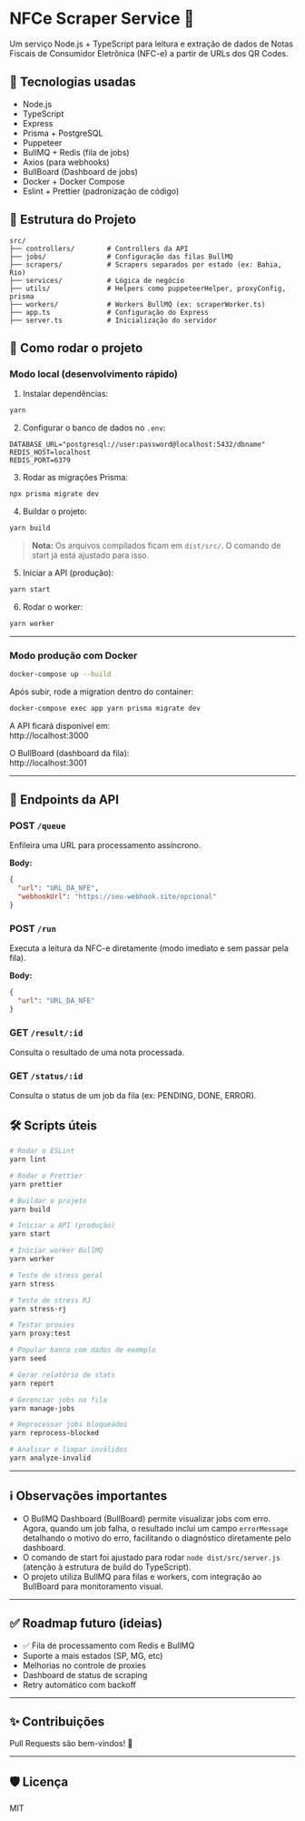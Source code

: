 # NFCe Scraper Service 🧾

Um serviço Node.js + TypeScript para leitura e extração de dados de Notas Fiscais de Consumidor Eletrônica (NFC-e) a partir de URLs dos QR Codes.

## 📌 Tecnologias usadas

- Node.js
- TypeScript
- Express
- Prisma + PostgreSQL
- Puppeteer
- BullMQ + Redis (fila de jobs)
- Axios (para webhooks)
- BullBoard (Dashboard de jobs)
- Docker + Docker Compose
- Eslint + Prettier (padronização de código)

## 📂 Estrutura do Projeto

```
src/
├── controllers/        # Controllers da API
├── jobs/               # Configuração das filas BullMQ
├── scrapers/           # Scrapers separados por estado (ex: Bahia, Rio)
├── services/           # Lógica de negócio
├── utils/              # Helpers como puppeteerHelper, proxyConfig, prisma
├── workers/            # Workers BullMQ (ex: scraperWorker.ts)
├── app.ts              # Configuração do Express
├── server.ts           # Inicialização do servidor
```

## 📌 Como rodar o projeto

### Modo local (desenvolvimento rápido)

1. Instalar dependências:

```bash
yarn
```

2. Configurar o banco de dados no `.env`:

```
DATABASE_URL="postgresql://user:password@localhost:5432/dbname"
REDIS_HOST=localhost
REDIS_PORT=6379
```

3. Rodar as migrações Prisma:

```bash
npx prisma migrate dev
```

4. Buildar o projeto:

```bash
yarn build
```

> **Nota:** Os arquivos compilados ficam em `dist/src/`. O comando de start já está ajustado para isso.

5. Iniciar a API (produção):

```bash
yarn start
```

6. Rodar o worker:

```bash
yarn worker
```

---

### Modo produção com Docker

```bash
docker-compose up --build
```

Após subir, rode a migration dentro do container:

```bash
docker-compose exec app yarn prisma migrate dev
```

A API ficará disponível em:  
http://localhost:3000

O BullBoard (dashboard da fila):  
http://localhost:3001

---

## 📡 Endpoints da API

### POST `/queue`

Enfileira uma URL para processamento assíncrono.

**Body:**

```json
{
  "url": "URL_DA_NFE",
  "webhookUrl": "https://seu-webhook.site/opcional"
}
```

### POST `/run`

Executa a leitura da NFC-e diretamente (modo imediato e sem passar pela fila).

**Body:**

```json
{
  "url": "URL_DA_NFE"
}
```

### GET `/result/:id`

Consulta o resultado de uma nota processada.

### GET `/status/:id`

Consulta o status de um job da fila (ex: PENDING, DONE, ERROR).

## 🛠️ Scripts úteis

```bash
# Rodar o ESLint
yarn lint

# Rodar o Prettier
yarn prettier

# Buildar o projeto
yarn build

# Iniciar a API (produção)
yarn start

# Iniciar worker BullMQ
yarn worker

# Teste de stress geral
yarn stress

# Teste de stress RJ
yarn stress-rj

# Testar proxies
yarn proxy:test

# Popular banco com dados de exemplo
yarn seed

# Gerar relatório de stats
yarn report

# Gerenciar jobs na fila
yarn manage-jobs

# Reprocessar jobs bloqueados
yarn reprocess-blocked

# Analisar e limpar inválidos
yarn analyze-invalid
```

---

## ℹ️ Observações importantes

- O BullMQ Dashboard (BullBoard) permite visualizar jobs com erro. Agora, quando um job falha, o resultado inclui um campo `errorMessage` detalhando o motivo do erro, facilitando o diagnóstico diretamente pelo dashboard.
- O comando de start foi ajustado para rodar `node dist/src/server.js` (atenção à estrutura de build do TypeScript).
- O projeto utiliza BullMQ para filas e workers, com integração ao BullBoard para monitoramento visual.

---

## ✅ Roadmap futuro (ideias)

- ✅ Fila de processamento com Redis e BullMQ
- Suporte a mais estados (SP, MG, etc)
- Melhorias no controle de proxies
- Dashboard de status de scraping
- Retry automático com backoff

---

## ✨ Contribuições

Pull Requests são bem-vindos! 🚀

---

## 🛡️ Licença

MIT
